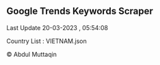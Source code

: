 

## Google Trends Keywords Scraper 
 
Last Update 20-03-2023 , 05:54:08

Country List :
VIETNAM.json



© Abdul Muttaqin 
